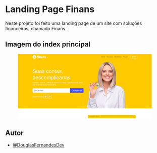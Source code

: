 
# Landing Page Finans

Neste projeto foi feito uma landing page de um site com soluções financeiras, chamado Finans.

## Imagem do index principal
<figure>
  <img src="https://raw.githubusercontent.com/DouglasFernandesDev/Projeto_LandingPage_Finans/main/index.png" alt="Minha Figura">
</figure>

## Autor

- [@DouglasFernandesDev](https://www.github.com/DouglasFernandesDev)

